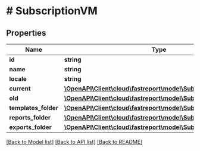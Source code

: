 # # SubscriptionVM

## Properties

Name | Type | Description | Notes
------------ | ------------- | ------------- | -------------
**id** | **string** |  | [optional]
**name** | **string** |  | [optional]
**locale** | **string** |  | [optional]
**current** | [**\OpenAPI\Client\cloud\fastreport\model\SubscriptionPeriodVM**](SubscriptionPeriodVM.md) |  | [optional]
**old** | [**\OpenAPI\Client\cloud\fastreport\model\SubscriptionPeriodVM[]**](SubscriptionPeriodVM.md) |  | [optional]
**templates_folder** | [**\OpenAPI\Client\cloud\fastreport\model\SubscriptionFolder**](SubscriptionFolder.md) |  | [optional]
**reports_folder** | [**\OpenAPI\Client\cloud\fastreport\model\SubscriptionFolder**](SubscriptionFolder.md) |  | [optional]
**exports_folder** | [**\OpenAPI\Client\cloud\fastreport\model\SubscriptionFolder**](SubscriptionFolder.md) |  | [optional]

[[Back to Model list]](../../README.md#models) [[Back to API list]](../../README.md#endpoints) [[Back to README]](../../README.md)
